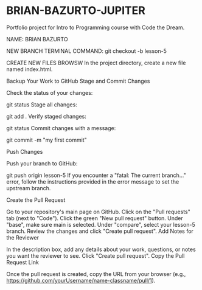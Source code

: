 # BRIAN-BAZURTO-JUPITER
Portfolio project for Intro to Programming course with Code the Dream.


NAME: BRIAN BAZURTO


NEW BRANCH TERMINAL COMMAND:
git checkout -b lesson-5


CREATE NEW FILES
BROWSW In the project directory, create a new file named index.html.




Backup Your Work to GitHub
Stage and Commit Changes


Check the status of your changes:


git status
Stage all changes:


git add .
Verify staged changes:




git status
Commit changes with a message:


git commit -m "my first commit"


Push Changes


Push your branch to GitHub:


git push origin lesson-5
If you encounter a "fatal: The current branch..." error, follow the instructions provided in the error message to set the upstream branch.


Create the Pull Request


Go to your repository's main page on GitHub.
Click on the "Pull requests" tab (next to "Code").
Click the green "New pull request" button.
Under "base", make sure main is selected.
Under "compare", select your lesson-5 branch.
Review the changes and click "Create pull request".
Add Notes for the Reviewer


In the description box, add any details about your work, questions, or notes you want the reviewer to see.
Click "Create pull request".
Copy the Pull Request Link


Once the pull request is created, copy the URL from your browser (e.g., https://github.com/yourUsername/name-classname/pull/1).

